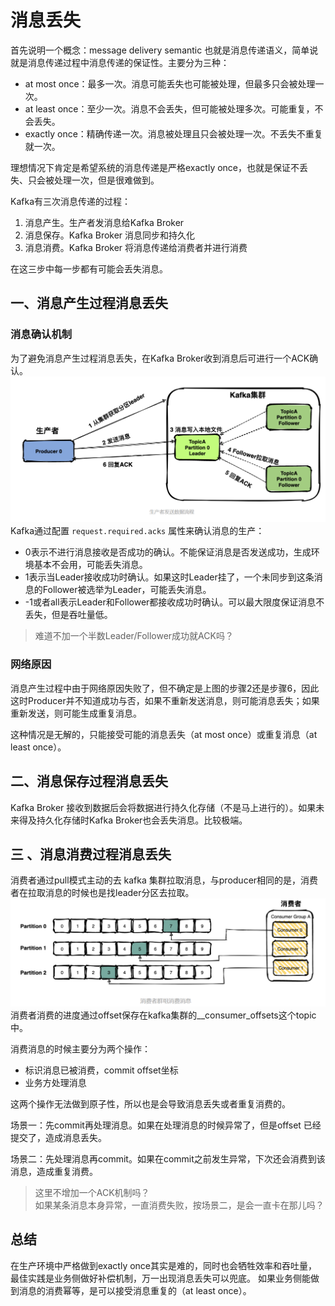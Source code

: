 # 消息丢失
首先说明一个概念：message delivery semantic 也就是消息传递语义，简单说就是消息传递过程中消息传递的保证性。主要分为三种：
* at most once：最多一次。消息可能丢失也可能被处理，但最多只会被处理一次。
* at least once：至少一次。消息不会丢失，但可能被处理多次。可能重复，不会丢失。
* exactly once：精确传递一次。消息被处理且只会被处理一次。不丢失不重复就一次。

理想情况下肯定是希望系统的消息传递是严格exactly once，也就是保证不丢失、只会被处理一次，但是很难做到。

Kafka有三次消息传递的过程：
1. 消息产生。生产者发消息给Kafka Broker
2. 消息保存。Kafka Broker 消息同步和持久化
3. 消息消费。Kafka Broker 将消息传递给消费者并进行消费 

在这三步中每一步都有可能会丢失消息。

## 一、消息产生过程消息丢失
### 消息确认机制
为了避免消息产生过程消息丢失，在Kafka Broker收到消息后可进行一个ACK确认。
![kafka-message-produce.png](../images/kafka-message-produce.png)
Kafka通过配置 `request.required.acks` 属性来确认消息的生产：
* 0表示不进行消息接收是否成功的确认。不能保证消息是否发送成功，生成环境基本不会用，可能丢失消息。
* 1表示当Leader接收成功时确认。如果这时Leader挂了，一个未同步到这条消息的Follower被选举为Leader，可能丢失消息。
* -1或者all表示Leader和Follower都接收成功时确认。可以最大限度保证消息不丢失，但是吞吐量低。
> 难道不加一个半数Leader/Follower成功就ACK吗？

### 网络原因
消息产生过程中由于网络原因失败了，但不确定是上图的步骤2还是步骤6，因此这时Producer并不知道成功与否，如果不重新发送消息，则可能消息丢失；如果重新发送，则可能生成重复消息。

这种情况是无解的，只能接受可能的消息丢失（at most once）或重复消息（at least once）。


## 二、消息保存过程消息丢失
Kafka Broker 接收到数据后会将数据进行持久化存储（不是马上进行的）。如果未来得及持久化存储时Kafka Broker也会丢失消息。比较极端。

## 三 、消息消费过程消息丢失
消费者通过pull模式主动的去 kafka 集群拉取消息，与producer相同的是，消费者在拉取消息的时候也是找leader分区去拉取。
![kafka-message-consume.png](../images/kafka-message-consume.png)
消费者消费的进度通过offset保存在kafka集群的__consumer_offsets这个topic中。

消费消息的时候主要分为两个操作：
- 标识消息已被消费，commit offset坐标
- 业务方处理消息

这两个操作无法做到原子性，所以也是会导致消息丢失或者重复消费的。

场景一：先commit再处理消息。如果在处理消息的时候异常了，但是offset 已经提交了，造成消息丢失。

场景二：先处理消息再commit。如果在commit之前发生异常，下次还会消费到该消息，造成重复消费。

> 这里不增加一个ACK机制吗？  
> 如果某条消息本身异常，一直消费失败，按场景二，是会一直卡在那儿吗？

## 总结
在生产环境中严格做到exactly once其实是难的，同时也会牺牲效率和吞吐量，最佳实践是业务侧做好补偿机制，万一出现消息丢失可以兜底。
如果业务侧能做到消息的消费幂等，是可以接受消息重复的（at least once）。